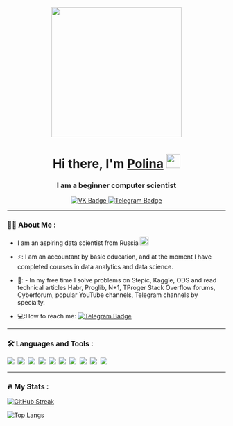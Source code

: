 <div id="header" align="center">
  <img src="https://media.giphy.com/media/LMcB8XospGZO8UQq87/giphy.gif" width="300"/>
</div>

<h1 align="center">Hi there, I'm <a href="https://daniilshat.ru/" target="_blank">Polina</a> 
<img src="https://github.com/blackcater/blackcater/raw/main/images/Hi.gif" height="32"/></h1> 
<h3 align="center">I am a beginner computer scientist </h3>
<div id="header" align="center">
  

  
<div id="badges">
  <a href="https://vk.com/id134089170">
    <img src="https://img.shields.io/badge/VK-blue?style=for-the-badge&logo=vk&logoColor=white" alt="VK Badge"/>
  </a>
  <a href="https://t.me/smolchonok">
    <img src="https://img.shields.io/badge/Telegram-blue?style=for-the-badge&logo=telegram&logoColor=white" alt="Telegram Badge"/>
  </a>
</div>

<img src="https://komarev.com/ghpvc/?username=Polina1305&style=flat-square&color=blue" alt=""/>
  
 </div id="header"> 
 
---


### :woman_technologist: About Me :

- I am an aspiring data scientist from Russia  <img src="https://cdn.jsdelivr.net/npm/openmoji@12.4.0/color/svg/1F1F7-1F1FA.svg" width="20" height="20"/> 

- ⚡: I am an accountant by basic education, and at the moment I have completed courses in data analytics and data science.

- 📖: - In my free time I solve problems on Stepic, Kaggle, ODS and read technical articles Habr, Proglib, N+1, TProger Stack Overflow forums, Cyberforum, popular YouTube channels, Telegram channels by specialty.

- 💻:How to reach me: [![Telegram Badge](https://img.shields.io/badge/Telegram-blue?style=for-the-badge&logo=telegram&logoColor=white)](https://t.me/smolchonok)


---

### :hammer_and_wrench: Languages and Tools :

<div>
  <img src="https://img.shields.io/badge/Python-3776AB?style=for-the-badge&logo=Python&logoColor=F7931E"/>&nbsp;
  <img src="https://img.shields.io/badge/Scikit-Learn-F7931E?style=for-the-badge&logo=Scikit-Learn&logoColor=ЦВЕТ ЛОГОТИПА"/>&nbsp;
  <img src="https://img.shields.io/badge/Pandas-150458?style=for-the-badge&logo=Pandas&logoColor=ЦВЕТ ЛОГОТИПА"/>&nbsp;
  <img src="https://img.shields.io/badge/NumPy-013243?style=for-the-badge&logo=NumPy&logoColor=ЦВЕТ ЛОГОТИПА"/>&nbsp;
  <img src="https://img.shields.io/badge/Keras-D00000?style=for-the-badge&logo=Keras&logoColor=ЦВЕТ ЛОГОТИПА"/>&nbsp;
  <img src="https://img.shields.io/badge/Jupyter-F37626?style=for-the-badge&logo=Jupyter&logoColor=ЦВЕТ ЛОГОТИПА"/>&nbsp;
  <img src="https://img.shields.io/badge/postgresql-4169E1?style=for-the-badge&logo=postgresql&logoColor=ЦВЕТ ЛОГОТИПА"/>&nbsp;
  <img src="https://img.shields.io/badge/powerbi-F2C811?style=for-the-badge&logo=powerbi&logoColor=ЦВЕТ ЛОГОТИПА"/>&nbsp;
  <img src="https://img.shields.io/badge/microsoft office-D83B01?style=for-the-badge&logo=microsoftoffice&logoColor=ЦВЕТ ЛОГОТИПА"/>&nbsp;
  <img src="https://img.shields.io/badge/tensorflow-FF6F00?style=for-the-badge&logo=tensorflow&logoColor=ЦВЕТ ЛОГОТИПА"/>&nbsp;
  
</div>


---

### :fire: My Stats :

[![GitHub Streak](http://github-readme-streak-stats.herokuapp.com?user=Polina1305&theme=dark&background=000000)](https://git.io/streak-stats)




[![Top Langs](https://github-readme-stats.vercel.app/api/top-langs/?username=Polina1305&layout=compact&theme=vision-friendly-dark)](https://github.com/anuraghazra/github-readme-stats)
